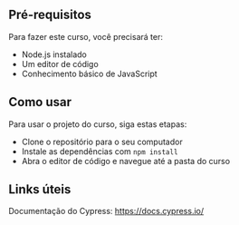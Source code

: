 ## Pré-requisitos
Para fazer este curso, você precisará ter:

- Node.js instalado
- Um editor de código
- Conhecimento básico de JavaScript

## Como usar
Para usar o projeto do curso, siga estas etapas:

- Clone o repositório para o seu computador
- Instale as dependências com `npm install`
- Abra o editor de código e navegue até a pasta do curso

## Links úteis
Documentação do Cypress: https://docs.cypress.io/
